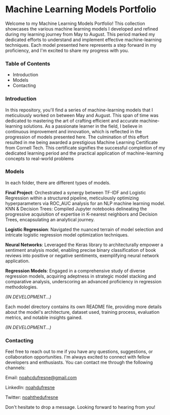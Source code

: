 # Machine Learning Models Portfolio
Welcome to my Machine Learning Models Portfolio! This collection showcases the various machine learning models I developed and refined during my learning journey from May to August. This period marked my dedicated efforts to understand and implement effective machine-learning techniques. Each model presented here represents a step forward in my proficiency, and I'm excited to share my progress with you.

### Table of Contents
- Introduction
- Models
- Contacting

### Introduction
In this repository, you'll find a series of machine-learning models that I meticulously worked on between May and August. This span of time was dedicated to mastering the art of crafting efficient and accurate machine-learning solutions. As a passionate learner in the field, I believe in continuous improvement and innovation, which is reflected in the progression of models presented here.
The culmination of this effort resulted in me being awarded a prestigious Machine Learning Certificate from Cornell Tech. This certificate signifies the successful completion of my dedicated learning period and the practical application of machine-learning concepts to real-world problems

### Models
In each folder, there are different types of models.

**Final Project**: Orchestrated a synergy between TF-IDF and Logistic Regression within a structured pipeline, meticulously optimizing hyperparameters via ROC_AUC analysis for an NLP machine learning model.
KNN & Decision Trees: Compiled Jupyter notebooks delineating the progressive acquisition of expertise in K-nearest neighbors and Decision Trees, encapsulating an analytical journey.

**Logistic Regression**: Navigated the nuanced terrain of model selection and intricate logistic regression model optimization techniques.

**Neural Networks**: Leveraged the Keras library to architecturally empower a sentiment analysis model, enabling precise binary classification of book reviews into positive or negative sentiments, exemplifying neural network application.

**Regression Models**: Engaged in a comprehensive study of diverse regression models, acquiring adeptness in strategic model stacking and comparative analysis, underscoring an advanced proficiency in regression methodologies.

_(IN DEVELOPMENT...)_

Each model directory contains its own README file, providing more details about the model's architecture, dataset used, training process, evaluation metrics, and notable insights gained.

_(IN DEVELOPMENT...)_

### Contacting

Feel free to reach out to me if you have any questions, suggestions, or collaboration opportunities. I'm always excited to connect with fellow developers and enthusiasts. You can contact me through the following channels:

Email: noahcdufresne@gmail.com

LinkedIn: [noahdufresne](https://www.linkedin.com/in/noahdufresne/)

Twitter: [noahthedufresne](https://twitter.com/noahthedufresne)

Don't hesitate to drop a message. Looking forward to hearing from you!
